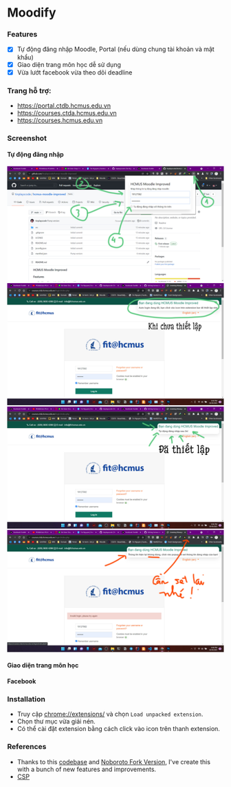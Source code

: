 # Moodify

### Features

- [x] Tự động đăng nhập Moodle, Portal (nếu dùng chung tài khoản và mật khẩu)
- [x] Giao diện trang môn học dễ sử dụng
- [x] Vừa lướt facebook vừa theo dõi deadline

### Trang hỗ trợ:

- https://portal.ctdb.hcmus.edu.vn
- https://courses.ctda.hcmus.edu.vn
- https://courses.hcmus.edu.vn

### Screenshot

#### Tự động đăng nhập

![popup image](/public/images/popup.jpg)
![not-set](/public/images/not-set.jpg)
![login-set](/public/images/set.jpg)
![wrong-login](/public/images/wrong-login.jpg)

#### Giao diện trang môn học

#### Facebook

### Installation

- Truy cập [chrome://extensions/](chrome://extensions/) và chọn `Load unpacked extension`.
- Chọn thư mục vừa giải nén.
- Có thể cài đặt extension bằng cách click vào icon trên thanh extension.

### References

- Thanks to this [codebase](https://github.com/tinwritescode/hcmus-moodle-improved) and [Noboroto Fork Version](https://github.com/Noboroto/hcmus-moodle-improved), I've create this with a bunch of new features and improvements.
- [CSP](https://content-security-policy.com/)
